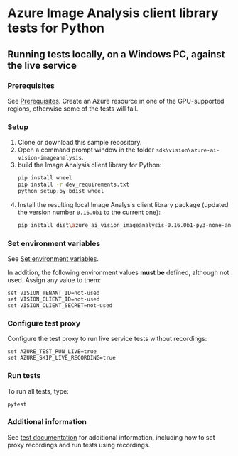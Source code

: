 # Azure Image Analysis client library tests for Python

## Running tests locally, on a Windows PC, against the live service

### Prerequisites

See [Prerequisites](https://github.com/Azure/azure-sdk-for-python/blob/main/sdk/vision/azure-ai-vision-imageanalysis/README.md#prerequisites). Create an Azure resource in one of the GPU-supported regions, otherwise some of the tests will fail.

### Setup

1. Clone or download this sample repository.
1. Open a command prompt window in the folder `sdk\vision\azure-ai-vision-imageanalysis`.
1. build the Image Analysis client library for Python:
    ```bash
    pip install wheel 
    pip install -r dev_requirements.txt
    python setup.py bdist_wheel
    ```
1. Install the resulting local Image Analysis client library package (updated the version number `0.16.0b1` to the current one):
    ```bash
    pip install dist\azure_ai_vision_imageanalysis-0.16.0b1-py3-none-any.whl --user --force-reinstall
    ```


### Set environment variables

See [Set environment variables](https://github.com/Azure/azure-sdk-for-python/blob/main/sdk/vision/azure-ai-vision-imageanalysis/README.md#set-environment-variables).

In addition, the following environment values **must be** defined, although not used. Assign any value to them:
```
set VISION_TENANT_ID=not-used
set VISION_CLIENT_ID=not-used
set VISION_CLIENT_SECRET=not-used
```

### Configure test proxy

Configure the test proxy to run live service tests without recordings:
```
set AZURE_TEST_RUN_LIVE=true
set AZURE_SKIP_LIVE_RECORDING=true
```

### Run tests

To run all tests, type:
```
pytest
```

### Additional information

See [test documentation](https://github.com/Azure/azure-sdk-for-python/blob/main/doc/dev/tests.md) for additional information, including how to set proxy recordings and run tests using recordings.